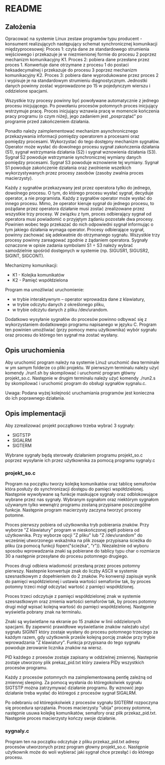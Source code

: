 # README

## Założenia

Opracować na systemie Linux zestaw programów typu producent - konsument realizujących następujący schemat synchronicznej komunikacji międzyprocesowej:
Proces 1:	czyta dane ze standardowego strumienia wejściowego i przekazuje je w niezmienionej formie do procesu 2 poprzez mechanizm komunikacyjny K1.
Proces 2: 	pobiera dane przesłane przez proces 1. Konwertuje dane otrzymane z procesu 1 do postaci heksadecymalnej i przekazuje do procesu 3 poprzez mechanizm komunikacyjny K2.
Proces 3:	pobiera dane wyprodukowane przez proces 2 i wypisuje je na standardowym strumieniu diagnostycznym. Jednostki danych powinny zostać wyprowadzone po 15 w pojedynczym wierszu i oddzielone spacjami.

Wszystkie trzy procesy powinny być powoływane automatycznie z jednego procesu inicjującego. Po powołaniu procesów potomnych proces inicjujący wstrzymuje pracę. Proces inicjujący wznawia pracę w momencie kończenia pracy programu (o czym niżej), jego zadaniem jest „posprzątać” po programie przed zakończeniem działania.

Ponadto należy zaimplementować mechanizm asynchronicznego przekazywania informacji pomiędzy operatorem a procesami oraz pomiędzy procesami. Wykorzystać do tego dostępny mechanizm sygnałów.
Operator może wysłać do dowolnego procesu sygnał zakończenia działania (S1), sygnał wstrzymania działania (S2) i sygnał wznowienia działania (S3). Sygnał S2 powoduje wstrzymanie synchronicznej wymiany danych pomiędzy procesami. Sygnał S3 powoduje wznowienie tej wymiany. Sygnał S1 powoduje zakończenie działania oraz zwolnienie wszelkich wykorzystywanych przez procesy zasobów (zasoby zwalnia proces macierzysty).

Każdy z sygnałów przekazywany jest przez operatora tylko do jednego, dowolnego procesu. O tym, do którego procesu wysłać sygnał, decyduje operator, a nie programista. Każdy z sygnałów operator może wysłać do innego procesu. Mimo, że operator kieruje sygnał do jednego procesu, to pożądane przez operatora działanie musi zostać zrealizowane przez wszystkie trzy procesy. W związku z tym, proces odbierający sygnał od operatora musi powiadomić o przyjętym żądaniu pozostałe dwa procesy. Powinien wobec tego przekazać do nich odpowiedni sygnał informując o tym jakiego działania wymaga operator. Procesy odbierające sygnał, powinny zachować się adekwatnie do otrzymanego sygnału. Wszystkie trzy procesy powinny zareagować zgodnie z żądaniem operatora.
Sygnały oznaczone w opisie zadania symbolami S1 ÷ S3 należy wybrać samodzielnie spośród dostępnych w systemie (np. SIGUSR1, SIGUSR2, SIGINT, SIGCONT).

Mechanizmy komunikacji:

* K1 - Kolejka komunikatów
* K2 - Pamięć współdzielona

Program ma umożliwiać uruchomienie:
* w trybie interaktywnym – operator wprowadza dane z klawiatury,
* w trybie odczytu danych z określonego pliku,
* w trybie odczytu danych z pliku /dev/urandom.

Dodatkowo wysyłanie sygnałów do procesów powinno odbywać się z wykorzystaniem dodatkowego programu napisanego w języku C. Program ten powinien umożliwiać (przy pomocy menu użytkownika) wybór sygnału oraz procesu do którego ten sygnał ma zostać wysłany.

## Opis uruchomienia

Aby uruchomić program należy na systemie Linuź uruchomić dwa terminale w ym samym folderze co pliki projektu. W pierwszym terminalu należy użyć komendy ./run1.sh by skompilować i uruchomić program główny projekt_so.c. Następnie w drugim terminalu należy użyć komendy ./run2.s by skompilować i uruchomić program do obsługi sygnałów sygnalu.c.

Uwaga: Podana wyżej kolejność uruchamiania programów jest konieczna do ich poprawnego działania.

## Opis implementacji

Aby zzrealizować projekt początkowo trzeba wybrać 3 sygnały:
* SIGTSTP
* SIGALRM
* SIGTERM

Wybrane sygnały będą sterowały działaniem programu projekt_so.c poprzez wysyłanie ich przez użytkownika za pomocą programu sygnaly.c

### projekt_so.c

Program na początku tworzy kolejkę komunikatów oraz tablicę semaforów która posłuży do synchronizacji dostępu do pamięci współdzielonej. Następnie wywoływane są funkcje maskujące sygnały oraz odblokowujące wybrane przez nas sygnały. Wybranym sygnałom oraz niektórym sygnałom używanym tylko wewnątrz programu zostaną przypisane poszczególne funkcje. Następnie program macierzysty zaczyna tworzyć procesy potomne.

Proces pierwszy pobiera od użytkownika tryb pobierania znaków. Przy wyborze "Z klawiatury" program w nieskończonej pętli pobiera od użytkownika. Przy wyborze opcji "Z pliku" lub "Z /dev/urandom" do wcześniej utworzonego wskaźnika na plik zosaje przypisana ścieżka do pliku (za pomocą funkcji fopen("ścieżka", "r")). Niezależnie od wyboru sposobu wprowadzania znaki są pobierane do tablicy typu char o rozmiarze 30 a następnie przesyłane do procesu potomnego drugiego.

Proces drugi odbiera wiadomość przesłaną przez proces potomny pierwszy. Nastepnie konwertuje znak do liczby ASCII w systemie szesnastkowym z dopełnieniem do 2 znaków. Po konwersji zapisuje wynik do pamięci współdzielonej i ustawia wartości semaforów tak, by proces potomny trzeci mógł odczytać wartość z pamięci współdzlonej.

Proces trzeci odczytuje z pamięci współdzielonej znak w systemie szesnastkowym oraz zmienia wartości semaforów tak, by proces potomny drugi mógł wpisać kolejną wartość do pamięci współdzielonej. Następnie wyświetla pobrany znak na terminalu.

Znaki są wyświetlane na ekranie po 15 znaków w linii oddzielonych spacjami. By zapewnić prawidłowe wyświetlanie znaków należało użyć sygnału SIGINIT który zostaje wysłany do procesu potomnego trzeciego za każdym razem, gdy użytkownik prześle kolejną porcję znaków przy trybie wprowadzania "Z klawiatury". Funkcja przypisana do tego sygnału powoduje zerowanie licznika znaków na wiersz.

PID każdego z proesów zostaje zapisany w oddzielnej zmiennej. Nastepnie zostaje utworzony plik prekaz_pid.txt który zawiera PIDy wszystkich procesów programu.

Każdy z procesów potomnych ma zaimplementowaną pentlę zależną od zmiennej sleeping. Za pomocą wysłania do któregokolwiek sygnału SIGTSTP można zatrzymywać działanie programu. By wznowić jego działanie treba wysłać do któregoś z procesów sygnał SIGALRM.

Po odebraniu od któregokolwiek z procesów sygnału SIGTERM rozpoczyna się procedura sprzątania. Proces macierzysty "ubija" procesy potomne, następnie usuwa kolejkę komunikatów, semafory oraz plik przekaz_pid.txt. Następnie proces macierzysty kończy swoje działanie.

### sygnaly.c

Program ten na początku odczytuje z pliku przekaz_pid.txt adresy procesów utworzonych przez program głowny projekt_so.c. Następnie użytkownik może do woli wybierać jaki sygnał chce przesłąć i do którego procesu.

